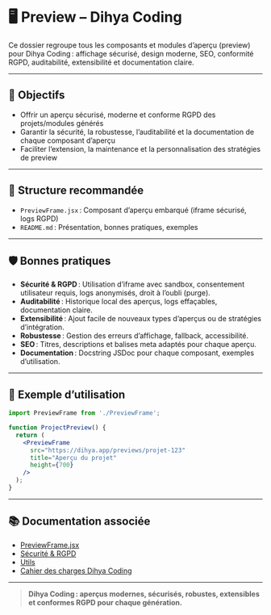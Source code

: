 # 🖥️ Preview – Dihya Coding

Ce dossier regroupe tous les composants et modules d’aperçu (preview) pour Dihya Coding : affichage sécurisé, design moderne, SEO, conformité RGPD, auditabilité, extensibilité et documentation claire.

---

## 🚀 Objectifs

- Offrir un aperçu sécurisé, moderne et conforme RGPD des projets/modules générés
- Garantir la sécurité, la robustesse, l’auditabilité et la documentation de chaque composant d’aperçu
- Faciliter l’extension, la maintenance et la personnalisation des stratégies de preview

---

## 📁 Structure recommandée

- `PreviewFrame.jsx` : Composant d’aperçu embarqué (iframe sécurisé, logs RGPD)
- `README.md` : Présentation, bonnes pratiques, exemples

---

## 🛡️ Bonnes pratiques

- **Sécurité & RGPD** : Utilisation d’iframe avec sandbox, consentement utilisateur requis, logs anonymisés, droit à l’oubli (purge).
- **Auditabilité** : Historique local des aperçus, logs effaçables, documentation claire.
- **Extensibilité** : Ajout facile de nouveaux types d’aperçus ou de stratégies d’intégration.
- **Robustesse** : Gestion des erreurs d’affichage, fallback, accessibilité.
- **SEO** : Titres, descriptions et balises meta adaptés pour chaque aperçu.
- **Documentation** : Docstring JSDoc pour chaque composant, exemples d’utilisation.

---

## 📝 Exemple d’utilisation

```jsx
import PreviewFrame from './PreviewFrame';

function ProjectPreview() {
  return (
    <PreviewFrame
      src="https://dihya.app/previews/projet-123"
      title="Aperçu du projet"
      height={700}
    />
  );
}
```

---

## 📚 Documentation associée

- [PreviewFrame.jsx](./PreviewFrame.jsx)
- [Sécurité & RGPD](../docs/security.md)
- [Utils](../utils/README.md)
- [Cahier des charges Dihya Coding](../../../docs/user_guide/README.md)

---

> **Dihya Coding : aperçus modernes, sécurisés, robustes, extensibles et conformes RGPD pour chaque génération.**